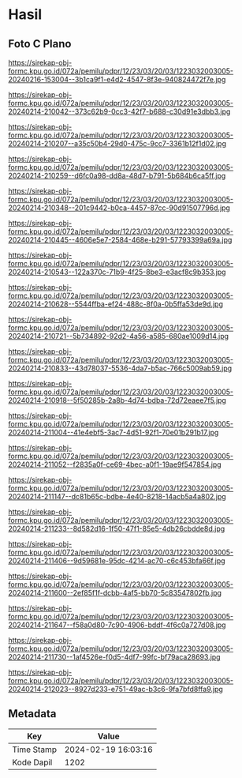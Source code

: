 # Hasil

## Foto C Plano

https://sirekap-obj-formc.kpu.go.id/072a/pemilu/pdpr/12/23/03/20/03/1223032003005-20240216-153004--3b1ca9f1-e4d2-4547-8f3e-940824472f7e.jpg

https://sirekap-obj-formc.kpu.go.id/072a/pemilu/pdpr/12/23/03/20/03/1223032003005-20240214-210042--373c62b9-0cc3-42f7-b688-c30d91e3dbb3.jpg

https://sirekap-obj-formc.kpu.go.id/072a/pemilu/pdpr/12/23/03/20/03/1223032003005-20240214-210207--a35c50b4-29d0-475c-9cc7-3361b12f1d02.jpg

https://sirekap-obj-formc.kpu.go.id/072a/pemilu/pdpr/12/23/03/20/03/1223032003005-20240214-210259--d6fc0a98-dd8a-48d7-b791-5b684b6ca5ff.jpg

https://sirekap-obj-formc.kpu.go.id/072a/pemilu/pdpr/12/23/03/20/03/1223032003005-20240214-210348--201c9442-b0ca-4457-87cc-90d91507796d.jpg

https://sirekap-obj-formc.kpu.go.id/072a/pemilu/pdpr/12/23/03/20/03/1223032003005-20240214-210445--4606e5e7-2584-468e-b291-57793399a69a.jpg

https://sirekap-obj-formc.kpu.go.id/072a/pemilu/pdpr/12/23/03/20/03/1223032003005-20240214-210543--122a370c-71b9-4f25-8be3-e3acf8c9b353.jpg

https://sirekap-obj-formc.kpu.go.id/072a/pemilu/pdpr/12/23/03/20/03/1223032003005-20240214-210628--5544ffba-ef24-488c-8f0a-0b5ffa53de9d.jpg

https://sirekap-obj-formc.kpu.go.id/072a/pemilu/pdpr/12/23/03/20/03/1223032003005-20240214-210721--5b734892-92d2-4a56-a585-680ae1009d14.jpg

https://sirekap-obj-formc.kpu.go.id/072a/pemilu/pdpr/12/23/03/20/03/1223032003005-20240214-210833--43d78037-5536-4da7-b5ac-766c5009ab59.jpg

https://sirekap-obj-formc.kpu.go.id/072a/pemilu/pdpr/12/23/03/20/03/1223032003005-20240214-210918--5f50285b-2a8b-4d74-bdba-72d72eaee7f5.jpg

https://sirekap-obj-formc.kpu.go.id/072a/pemilu/pdpr/12/23/03/20/03/1223032003005-20240214-211004--41e4ebf5-3ac7-4d51-92f1-70e01b291b17.jpg

https://sirekap-obj-formc.kpu.go.id/072a/pemilu/pdpr/12/23/03/20/03/1223032003005-20240214-211052--f2835a0f-ce69-4bec-a0f1-19ae9f547854.jpg

https://sirekap-obj-formc.kpu.go.id/072a/pemilu/pdpr/12/23/03/20/03/1223032003005-20240214-211147--dc81b65c-bdbe-4e40-8218-14acb5a4a802.jpg

https://sirekap-obj-formc.kpu.go.id/072a/pemilu/pdpr/12/23/03/20/03/1223032003005-20240214-211233--8d582d16-1f50-47f1-85e5-4db26cbdde8d.jpg

https://sirekap-obj-formc.kpu.go.id/072a/pemilu/pdpr/12/23/03/20/03/1223032003005-20240214-211406--9d59681e-95dc-4214-ac70-c6c453bfa66f.jpg

https://sirekap-obj-formc.kpu.go.id/072a/pemilu/pdpr/12/23/03/20/03/1223032003005-20240214-211600--2ef85f1f-dcbb-4af5-bb70-5c83547802fb.jpg

https://sirekap-obj-formc.kpu.go.id/072a/pemilu/pdpr/12/23/03/20/03/1223032003005-20240214-211647--f58a0d80-7c90-4906-bddf-4f6c0a727d08.jpg

https://sirekap-obj-formc.kpu.go.id/072a/pemilu/pdpr/12/23/03/20/03/1223032003005-20240214-211730--1af4526e-f0d5-4df7-99fc-bf79aca28693.jpg

https://sirekap-obj-formc.kpu.go.id/072a/pemilu/pdpr/12/23/03/20/03/1223032003005-20240214-212023--8927d233-e751-49ac-b3c6-9fa7bfd8ffa9.jpg


## Metadata

| Key        | Value               |
| ---------- | ------------------- |
| Time Stamp | 2024-02-19 16:03:16 |
| Kode Dapil | 1202                |



